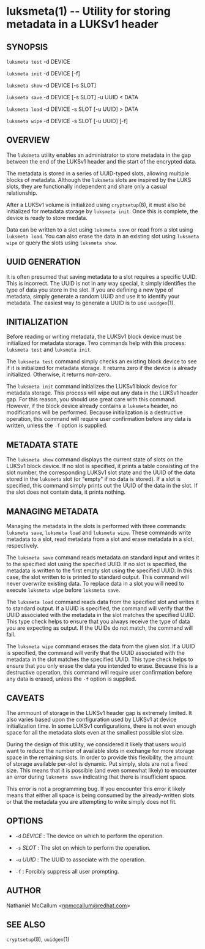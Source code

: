 luksmeta(1) -- Utility for storing metadata in a LUKSv1 header
==============================================================

## SYNOPSIS

`luksmeta test` -d DEVICE

`luksmeta init` -d DEVICE [-f]

`luksmeta show` -d DEVICE [-s SLOT]

`luksmeta save` -d DEVICE [-s SLOT]  -u UUID  < DATA

`luksmeta load` -d DEVICE  -s SLOT  [-u UUID] > DATA

`luksmeta wipe` -d DEVICE  -s SLOT  [-u UUID] [-f]

## OVERVIEW

The `luksmeta` utility enables an administrator to store metadata in the gap
between the end of the LUKSv1 header and the start of the encrypted data.

The metadata is stored in a series of UUID-typed slots, allowing multiple
blocks of metadata. Although the `luksmeta` slots are inspired by the LUKS
slots, they are functionally independent and share only a casual relationship.

After a LUKSv1 volume is initialized using `cryptsetup`(8), it must also be
initialized for metadata storage by `luksmeta init`. Once this is complete,
the device is ready to store medata.

Data can be written to a slot using `luksmeta save` or read from a slot
using `luksmeta load`. You can also erase the data in an existing slot using
`luksmeta wipe` or query the slots using `luksmeta show`.

## UUID GENERATION

It is often presumed that saving metadata to a slot requires a specific UUID.
This is incorrect. The UUID is not in any way special, it simply identifies
the type of data you store in the slot. If you are defining a new type of
metadata, simply generate a random UUID and use it to identify your metadata.
The easiest way to generate a UUID is to use `uuidgen`(1).

## INITIALIZATION

Before reading or writing metadata, the LUKSv1 block device must be
initialized for metadata storage. Two commands help with this process:
`luksmeta test` and `luksmeta init`.

The `luksmeta test` command simply checks an existing block device to see
if it is initialized for metadata storage. It returns zero if the device
is already initialized. Otherwise, it returns non-zero.

The `luksmeta init` command initializes the LUKSv1 block device for metadata
storage. This process will wipe out any data in the LUKSv1 header gap. For
this reason, you should use great care with this command. However, if the
block device already contains a `luksmeta` header, no modifications will be
performed. Because initialization is a destructive operation, this command
will require user confirmation before any data is written, unless the `-f`
option is supplied.

## METADATA STATE

The `luksmeta show` command displays the current state of slots on the LUKSv1
block device. If no slot is specified, it prints a table consisting of the
slot number, the corresponding LUKSv1 slot state and the UUID of the data
stored in the `luksmeta` slot (or "empty" if no data is stored). If a slot is
specified, this command simply prints out the UUID of the data in the slot. If
the slot does not contain data, it prints nothing.

## MANAGING METADATA

Managing the metadata in the slots is performed with three commands:
`luksmeta save`, `luksmeta load` and `luksmeta wipe`. These commands write
metadata to a slot, read metadata from a slot and erase metadata in a slot,
respectively.

The `luksmeta save` command reads metadata on standard input and writes it to
the specified slot using the specified UUID. If no slot is specified, the
metadata is written to the first empty slot using the specified UUID. In this
case, the slot written to is printed to standard output. This command will
never overwrite existing data. To replace data in a slot you will need to
execute `luksmeta wipe` before `luksmeta save`.

The `luksmeta load` command reads data from the specified slot and writes it
to standard output. If a UUID is specified, the command will verify that the
UUID associated with the metadata in the slot matches the specified UUID. This
type check helps to ensure that you always receive the type of data you are
expecting as output. If the UUIDs do not match, the command will fail.

The `luksmeta wipe` command erases the data from the given slot. If a UUID is
specified, the command will verify that the UUID associated with the metadata
in the slot matches the specified UUID. This type check helps to ensure that
you only erase the data you intended to erase. Because this is a destructive
operation, this command will require user confirmation before any data is
erased, unless the `-f` option is supplied.

## CAVEATS

The ammount of storage in the LUKSv1 header gap is extremely limited. It also
varies based upon the configuration used by LUKSv1 at device initialization
time. In some LUKSv1 configurations, there is not even enough space for
all the metadata slots even at the smallest possible slot size.

During the design of this utility, we considered it likely that users would
want to reduce the number of available slots in exchange for more storage
space in the remaining slots. In order to provide this flexibility, the amount
of storage available per-slot is dynamic. Put simply, slots are not a fixed
size. This means that it is possible (and even somewhat likely) to encounter
an error during `luksmeta save` indicating that there is insufficient space.

This error is not a programming bug. If you encounter this error it likely
means that either all space is being consumed by the already-written slots or
that the metadata you are attempting to write simply does not fit.

## OPTIONS

* `-d` _DEVICE_ :
  The device on which to perform the operation.

* `-s` _SLOT_ :
  The slot on which to perform the operation.

* `-u` _UUID_ :
  The UUID to associate with the operation.

* `-f` :
  Forcibly suppress all user prompting.

## AUTHOR

Nathaniel McCallum &lt;npmccallum@redhat.com&gt;

## SEE ALSO

`cryptsetup`(8),
`uuidgen`(1)

